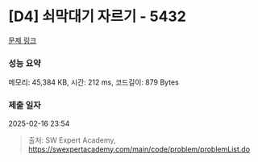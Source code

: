 # [D4] 쇠막대기 자르기 - 5432 

[문제 링크](https://swexpertacademy.com/main/code/problem/problemDetail.do?contestProbId=AWVl47b6DGMDFAXm) 

### 성능 요약

메모리: 45,384 KB, 시간: 212 ms, 코드길이: 879 Bytes

### 제출 일자

2025-02-16 23:54



> 출처: SW Expert Academy, https://swexpertacademy.com/main/code/problem/problemList.do